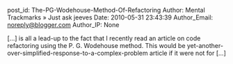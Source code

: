 post_id: The-PG-Wodehouse-Method-Of-Refactoring
Author: Mental Trackmarks » Just ask jeeves
Date: 2010-05-31 23:43:39
Author_Email: noreply@blogger.com
Author_IP: None

[...] is all a lead-up to the fact that I recently read an article on code refactoring using the P. G. Wodehouse method. This would be yet-another-over-simplified-response-to-a-complex-problem article if it were not for [...]
